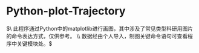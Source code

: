 # Python-plot-Trajectory
$\ 此程序通过Python中的matplotlib进行画图，其中涉及了常见类型科研用图片的命令表达方式，仅供参考。
\\ 数据经由个人导入，制图关键命令语句可查看程序中关键模块处。$
